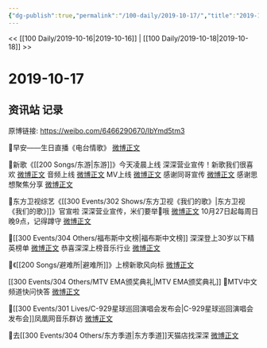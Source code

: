 ```yaml
---
{"dg-publish":true,"permalink":"/100-daily/2019-10-17/","title":"2019-10-17"}
---
```



<< [[100 Daily/2019-10-16\|2019-10-16]] | [[100 Daily/2019-10-18\|2019-10-18]] >>

# 2019-10-17

## 资讯站 记录

原博链接: https://weibo.com/6466290670/IbYmd5tm3

🌿早安——生日直播《电台情歌》
[微博正文](https://m.weibo.cn/6466290670/4428300510308803)

🌿新歌《[[200 Songs/东游\|东游]]》今天凌晨上线
深深营业宣传！新歌我们很喜欢
[微博正文](https://m.weibo.cn/6466290670/4428478193317615)
音频上线 [微博正文](https://m.weibo.cn/6466290670/4428199091735963)
MV上线 [微博正文](https://m.weibo.cn/6466290670/4428396026856914)
感谢同哥宣传 [微博正文](https://m.weibo.cn/6466290670/4428479741232980)
感谢思想聚焦分享 [微博正文](https://m.weibo.cn/6466290670/4428485340559542)

🌿东方卫视综艺《[[300 Events/302 Shows/东方卫视《我们的歌》\|东方卫视《我们的歌》]]》官宣啦
深深营业宣传，米们要举🙌哦
[微博正文](https://m.weibo.cn/6466290670/4428354474022127)
10月27日起每周日晚9点，记得蹲守
[微博正文](https://m.weibo.cn/6466290670/4428317664696925)

🌿[[300 Events/304 Others/福布斯中文榜\|福布斯中文榜]]
深深登上30岁以下精英榜单 [微博正文](https://m.weibo.cn/6466290670/4428373897786631)
恭喜深深上榜音乐行业 [微博正文](https://m.weibo.cn/6466290670/4428442340368336)

🌿《[[200 Songs/避难所\|避难所]]》上榜新歌风向标 [微博正文](https://m.weibo.cn/6466290670/4428451228446444)

[[300 Events/304 Others/MTV EMA颁奖典礼\|MTV EMA颁奖典礼]]
🌿MTV中文频道快问快答 [微博正文](https://m.weibo.cn/6466290670/4428457670860955)

🌿[[300 Events/301 Lives/C-929星球巡回演唱会发布会\|C-929星球巡回演唱会发布会]]凤凰网音乐群访 [微博正文](https://m.weibo.cn/6466290670/4428477279325587)

🌿去[[300 Events/304 Others/东方季道\|东方季道]]天猫店找深深 [微博正文](https://m.weibo.cn/6466290670/4428494358301644)
